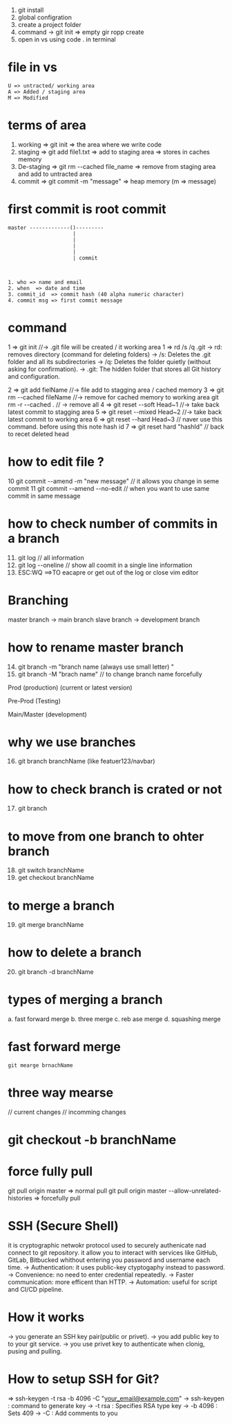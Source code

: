 
1. git install
2. global configration
3. create a project folder
4. command -> git init  => empty gir ropp create
5. open in vs using code . in terminal


# file in vs 
    U => untracted/ working area
    A => Added / staging area
    M => Modified

# terms of area
1. working => git init  => the area where we write code
2. staging => git add file1.txt  => add to staging area => stores in caches memory
3. De-staging => git rm --cached file_name => remove from staging area and add to  untracted area
4. commit => git commit -m "message" => heap memory (m => message)

# first commit is root commit

    master -------------()---------
                         |
                         |
                         |
                         |
                         | commit



    1. who => name and email
    2. when  => date and time
    3. commit_id  => commit hash (40 alpha numeric character)
    4. commit msg => first commit message 

# command 
 1 => git init  //-> .git file will be created  / it working area 
 1 => rd /s /q .git
   -> rd: removes directory (command for deleting folders)
   -> /s: Deletes the .git folder and all its subdirectories
   -> /q: Deletes the folder quietly (without asking for confirmation).
   -> .git: The hidden folder that stores all Git history and configuration.
    
 2 => git add fielName //-> file add to stagging area / cached memory
 3 => git rm --cached fileName //-> remove for cached memory to working area
      git rm -r --cached . // -> remove all 
 4 => git reset --soft Head~1  //-> take back latest commit to stagging area
 5 => git reset --mixed Head~2 //-> take back latest commit to working area
 6 => git reset --hard Head~3  // naver use this command. before using this note hash id
 7 => git reset hard "hashId" // back to recet deleted head

# how to edit file ? 
10 git commit --amend -m "new message" // it allows you change in seme commit
11 git commit --amend --no-edit // when you want to use same commit in same message

# how to check number of commits in a branch 
11. git log // all information
12. git log --oneline // show all coomit in a single line information
13. ESC:WQ ==>TO eacapre or get out of the log or close vim editor

# Branching
master branch -> main branch
slave branch -> development branch

# how to rename master branch
14. git branch -m "branch name (always use small letter) "
15. git branch -M "brach name" // to change branch name forcefully


Prod (production) (current or latest version)

Pre-Prod (Testing)

Main/Master (development)

# why we use branches 
16. git branch branchName   (like featuer123/navbar)

# how to check branch is crated or not
17. git branch

# to move from one branch to ohter branch
18. git switch branchName
18. get checkout branchName

# to merge a branch
19. git merge branchName

# how to delete a branch
20. git branch -d branchName    

# types of merging a branch
a. fast forward merge
b. three merge 
c. reb ase merge
d. squashing merge

# fast forward merge
    git mearge brnachName
# three way mearse 
// current changes
// incomming changes

# git checkout -b branchName

# force fully pull
 git pull origin master => normal pull
 git pull origin master --allow-unrelated-histories => forcefully pull

# SSH (Secure Shell)
it is cryptographic netwokr protocol used to securely authenicate nad connect to git repository. 
it allow you to interact with services like GitHub, GitLab, Bitbucked whithout entering you password and username each time.
-> Authentication: it uses public-key ctyptogaphy instead to password.
-> Convenience: no need to enter credential repeatedly.
-> Faster communication: more efficent than HTTP.
-> Automation: useful for script and CI/CD pipeline.
# How it works
-> you generate an SSH key pair(public or privet).
-> you add public key to to your git service.
-> you use privet key to authenticate when clonig, pusing and pulling.
# How to setup SSH for Git?
=> ssh-keygen -t rsa -b 4096 -C "your_email@example.com"
-> ssh-keygen : command to generate key
-> -t rsa : Specifies RSA type key
-> -b 4096 : Sets 409 
-> -C : Add comments to you 